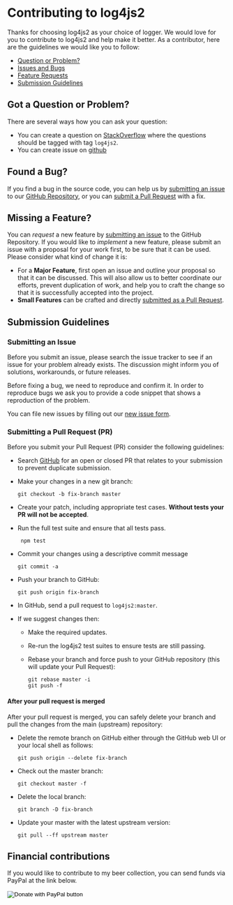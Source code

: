 # Contributing to log4js2

Thanks for choosing log4js2 as your choice of logger. We would love for you to contribute to log4js2 and help make it 
better. As a contributor, here are the guidelines we would like you to follow:

 - [Question or Problem?](#question)
 - [Issues and Bugs](#issue)
 - [Feature Requests](#feature)
 - [Submission Guidelines](#submit)

## <a name="question"></a> Got a Question or Problem?

There are several ways how you can ask your question:

* You can create a question on [StackOverflow](https://stackoverflow.com/questions/tagged/log4js2) where the questions should be tagged with tag `log4js2`.
* You can create issue on [github](https://github.com/anigenero/log4js2/issues)

## <a name="issue"></a> Found a Bug?

If you find a bug in the source code, you can help us by [submitting an issue](#submit-issue) to our 
[GitHub Repository](https://github.com/anigenero/log4js2), or you can [submit a Pull Request](#submit-pr) with a fix.

## <a name="feature"></a> Missing a Feature?

You can _request_ a new feature by [submitting an issue](#submit-issue) to the GitHub Repository. If you would like to 
_implement_ a new feature, please submit an issue with a proposal for your work first, to be sure that it can be used.
Please consider what kind of change it is:

- For a __Major Feature__, first open an issue and outline your proposal so that it can be
discussed. This will also allow us to better coordinate our efforts, prevent duplication of work,
and help you to craft the change so that it is successfully accepted into the project.
- __Small Features__ can be crafted and directly [submitted as a Pull Request](#submit-pr).

## <a name="submit"></a> Submission Guidelines

### <a name="submit-issue"></a> Submitting an Issue

Before you submit an issue, please search the issue tracker to see if an issue for your problem already exists. The 
discussion might inform you of solutions, workarounds, or future releases.

Before fixing a bug, we need to reproduce and confirm it. In order to reproduce bugs we ask you to provide a code 
snippet that shows a reproduction of the problem. 

You can file new issues by filling out our [new issue form](https://github.com/anigenero/log4js2/issues/new).

### <a name="submit-pr"></a> Submitting a Pull Request (PR)
Before you submit your Pull Request (PR) consider the following guidelines:

- Search [GitHub](https://github.com/anigenero/log4js2/pulls) for an open or closed PR that relates to your submission to 
prevent duplicate submission.
- Make your changes in a new git branch:
     ```shell
     git checkout -b fix-branch master
     ```
     
- Create your patch, including appropriate test cases. __Without tests your PR will not be accepted__.
- Run the full test suite and ensure that all tests pass.
    ```shell
     npm test
     ```
     
- Commit your changes using a descriptive commit message
     ```shell
     git commit -a
     ```
     
- Push your branch to GitHub:

    ```shell
    git push origin fix-branch
    ```

- In GitHub, send a pull request to `log4js2:master`.
- If we suggest changes then:
  * Make the required updates.
  * Re-run the log4js2 test suites to ensure tests are still passing.
  * Rebase your branch and force push to your GitHub repository (this will update your Pull Request):

    ```shell
    git rebase master -i
    git push -f
    ```

#### After your pull request is merged

After your pull request is merged, you can safely delete your branch and pull the changes
from the main (upstream) repository:

- Delete the remote branch on GitHub either through the GitHub web UI or your local shell as follows:

    ```shell
    git push origin --delete fix-branch
    ```

- Check out the master branch:

    ```shell
    git checkout master -f
    ```

- Delete the local branch:

    ```shell
    git branch -D fix-branch
    ```

- Update your master with the latest upstream version:

    ```shell
    git pull --ff upstream master
    ```

## Financial contributions

If you would like to contribute to my beer collection, you can send funds via PayPal at the link below.
 
<form action="https://www.paypal.com/cgi-bin/webscr" method="post" target="_top">
<input type="hidden" name="cmd" value="_s-xclick" />
<input type="hidden" name="hosted_button_id" value="SLT7SZ2XFNEUQ" />
<input type="image" src="https://www.paypalobjects.com/en_US/i/btn/btn_donateCC_LG.gif" border="0" name="submit" title="PayPal - The safer, easier way to pay online!" alt="Donate with PayPal button" />
<img alt="" border="0" src="https://www.paypal.com/en_US/i/scr/pixel.gif" width="1" height="1" />
</form>